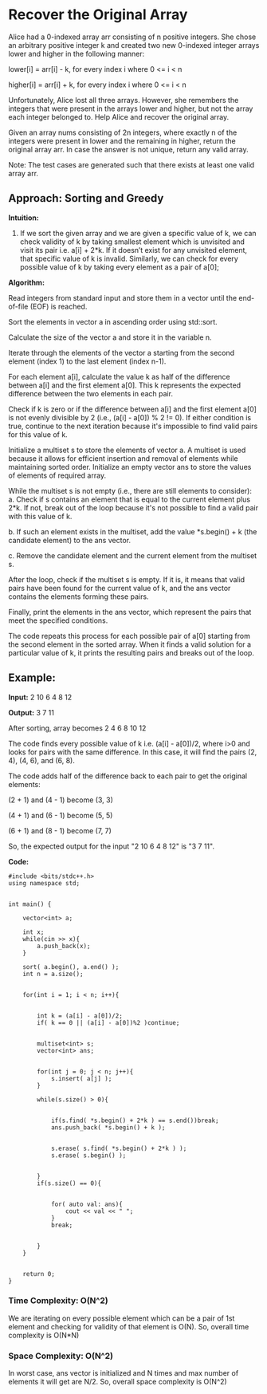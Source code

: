 # Recover the Original Array

Alice had a 0-indexed array arr consisting of n positive integers. She chose an arbitrary positive integer k and created two new 0-indexed integer arrays lower and higher in the following manner:

lower[i] = arr[i] - k, for every index i where 0 <= i < n

higher[i] = arr[i] + k, for every index i where 0 <= i < n

Unfortunately, Alice lost all three arrays. However, she remembers the integers that were present in the arrays lower and higher, but not the array each integer belonged to. Help Alice and recover the original array.

Given an array nums consisting of 2n integers, where exactly n of the integers were present in lower and the remaining in higher, return the original array arr. In case the answer is not unique, return any valid array.

Note: The test cases are generated such that there exists at least one valid array arr.

## Approach: Sorting and Greedy

**Intuition:** 
1. If we sort the given array and we are given a specific value of k, we can check validity of k by taking smallest element which is unvisited and visit its pair i.e. a[i] + 2*k. If it doesn’t exist for any unvisited element, that specific value of k is invalid. Similarly, we can check for every possible value of k by taking every element as a pair of a[0];

**Algorithm:** 

Read integers from standard input and store them in a vector until the end-of-file (EOF) is reached.

Sort the elements in vector a in ascending order using std::sort.

Calculate the size of the vector a and store it in the variable n.

Iterate through the elements of the vector a starting from the second element (index 1) to the last element (index n-1).

For each element a[i], calculate the value k as half of the difference between a[i] and the first element a[0]. This k represents the expected difference between the two elements in each pair.

Check if k is zero or if the difference between a[i] and the first element a[0] is not evenly divisible by 2 (i.e., (a[i] - a[0]) % 2 != 0). If either condition is true, continue to the next iteration because it's impossible to find valid pairs for this value of k.

Initialize a multiset s to store the elements of vector a. A multiset is used because it allows for efficient insertion and removal of elements while maintaining sorted order.
Initialize an empty vector ans to store the values of elements of required array.


While the multiset s is not empty (i.e., there are still elements to consider):
a. Check if s contains an element that is equal to the current element plus 2*k. If not, break out of the loop because it's not possible to find a valid pair with this value of k.

b. If such an element exists in the multiset, add the value *s.begin() + k (the candidate element) to the ans vector.

c. Remove the candidate element and the current element from the multiset s.

After the loop, check if the multiset s is empty. If it is, it means that valid pairs have been found for the current value of k, and the ans vector contains the elements forming these pairs.

Finally, print the elements in the ans vector, which represent the pairs that meet the specified conditions.

The code repeats this process for each possible pair of a[0] starting from the second element in the sorted array. When it finds a valid solution for a particular value of k, it prints the resulting pairs and breaks out of the loop.


## Example:

**Input:** 2 10 6 4 8 12

**Output:** 3 7 11 

After sorting, array becomes 2 4 6 8 10 12

The code finds every possible value of k i.e. (a[i] - a[0])/2, where i>0 and looks for pairs with the same difference. In this case, it will find the pairs (2, 4), (4, 6), and (6, 8).

The code adds half of the difference back to each pair to get the original elements:

(2 + 1) and (4 - 1) become (3, 3)

(4 + 1) and (6 - 1) become (5, 5)

(6 + 1) and (8 - 1) become (7, 7)

So, the expected output for the input "2 10 6 4 8 12" is "3 7 11".

**Code:**
```
#include <bits/stdc++.h> 
using namespace std;


int main() {
    
    vector<int> a;
    
    int x;
    while(cin >> x){
        a.push_back(x);
    }
    
    sort( a.begin(), a.end() ); 
    int n = a.size();


    for(int i = 1; i < n; i++){


        int k = (a[i] - a[0])/2;
        if( k == 0 || (a[i] - a[0])%2 )continue;


        multiset<int> s;
        vector<int> ans;


        for(int j = 0; j < n; j++){
            s.insert( a[j] );
        }
        
        while(s.size() > 0){


            if(s.find( *s.begin() + 2*k ) == s.end())break;
            ans.push_back( *s.begin() + k );


            s.erase( s.find( *s.begin() + 2*k ) );
            s.erase( s.begin() );


        }
        if(s.size() == 0){


            for( auto val: ans){
                cout << val << " ";
            }
            break;


        }
    }


    return 0;
}
```

### Time Complexity: O(N^2)
We are iterating on every possible element which can be a pair of 1st element and checking for validity of that element is O(N).
So, overall time complexity is O(N*N) 

### Space Complexity: O(N^2)
In worst case, ans vector is initialized and N times and max  number of elements it will get are N/2. So, overall space complexity is O(N^2)
